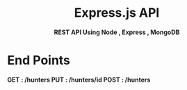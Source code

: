 <div align = Center , colour = Red>
    <h1> Express.js API</h1> 
   <strong> REST API Using Node , Express , MongoDB </strong>
</div>

# End Points 
 <strong> GET : /hunters </strong>
 <strong> PUT : /hunters/id </strong>
 <strong> POST : /hunters </strong>
